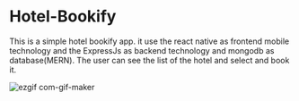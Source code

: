 # Hotel-Bookify
This is a simple hotel bookify app. it use the react native as frontend mobile technology and the ExpressJs as backend technology and mongodb as database(MERN). The user can see the list of the hotel and select and book it.

![ezgif com-gif-maker](https://user-images.githubusercontent.com/50543132/127920846-d6f1e530-3915-4b21-8666-aa5a18fe2b1c.gif)
